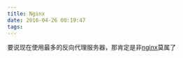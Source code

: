 ```yaml
---
title: Nginx
date: 2016-04-26 00:19:47
tags:
---
```


要说现在使用最多的反向代理服务器，那肯定是非[nginx](http://nginx.org/)莫属了
